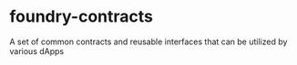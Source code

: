 # foundry-contracts
A set of common contracts and reusable interfaces that can be utilized by various dApps
